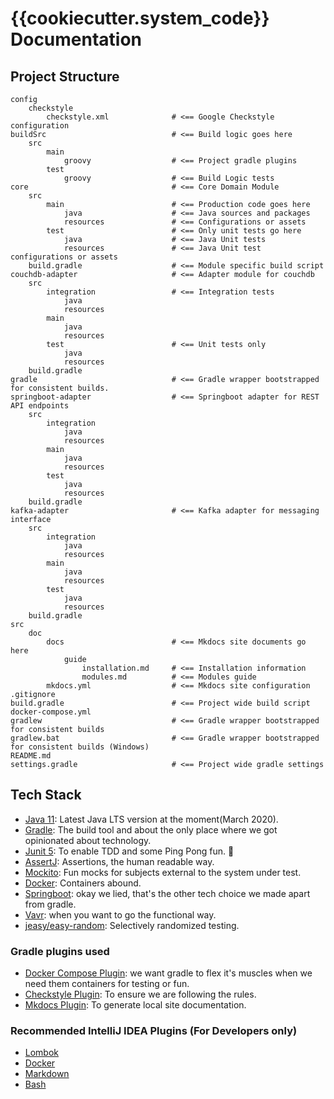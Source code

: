 # {{cookiecutter.system_code}} Documentation

## Project Structure

    config
        checkstyle
            checkstyle.xml              # <== Google Checkstyle configuration
    buildSrc                            # <== Build logic goes here
        src
            main
                groovy                  # <== Project gradle plugins
            test
                groovy                  # <== Build Logic tests
    core                                # <== Core Domain Module
        src
            main                        # <== Production code goes here
                java                    # <== Java sources and packages
                resources               # <== Configurations or assets
            test                        # <== Only unit tests go here
                java                    # <== Java Unit tests
                resources               # <== Java Unit test configurations or assets
        build.gradle                    # <== Module specific build script
    couchdb-adapter                     # <== Adapter module for couchdb 
        src
            integration                 # <== Integration tests
                java
                resources
            main
                java
                resources
            test                        # <== Unit tests only
                java
                resources
        build.gradle
    gradle                              # <== Gradle wrapper bootstrapped for consistent builds.
    springboot-adapter                  # <== Springboot adapter for REST API endpoints
        src
            integration
                java
                resources
            main
                java
                resources
            test
                java
                resources
        build.gradle
    kafka-adapter                       # <== Kafka adapter for messaging interface
        src
            integration
                java
                resources
            main
                java
                resources
            test
                java
                resources
        build.gradle
    src
        doc
            docs                        # <== Mkdocs site documents go here
                guide
                    installation.md     # <== Installation information
                    modules.md          # <== Modules guide
            mkdocs.yml                  # <== Mkdocs site configuration
    .gitignore                          
    build.gradle                        # <== Project wide build script
    docker-compose.yml                  
    gradlew                             # <== Gradle wrapper bootstrapped for consistent builds
    gradlew.bat                         # <== Gradle wrapper bootstrapped for consistent builds (Windows)
    README.md                           
    settings.gradle                     # <== Project wide gradle settings


## Tech Stack 

* [Java 11](https://adoptopenjdk.net/?variant=openjdk11&jvmVariant=hotspot): Latest Java LTS version at the moment(March 2020).
* [Gradle](https://gradle.org/): The build tool and about the only place where we got opinionated about technology. 
* [Junit 5](https://junit.org/junit5/): To enable TDD and some Ping Pong fun. :tennis:
* [AssertJ](https://joel-costigliola.github.io/assertj/assertj-core-features-highlight.html): Assertions, the human readable way. 
* [Mockito](https://site.mockito.org/): Fun mocks for subjects external to the system under test.
* [Docker](https://www.docker.com/): Containers abound.
* [Springboot](https://spring.io/projects/spring-boot): okay we lied, that's the other tech choice we made apart from gradle. 
* [Vavr](https://www.vavr.io/): when you want to go the functional way.
* [jeasy/easy-random](https://github.com/j-easy/easy-random): Selectively randomized testing.

### Gradle plugins used
* [Docker Compose Plugin](https://github.com/avast/gradle-docker-compose-plugin): we want gradle to flex it's muscles when we need them containers for testing or fun.
* [Checkstyle Plugin](https://docs.gradle.org/current/userguide/checkstyle_plugin.html): To ensure we are following the rules.
* [Mkdocs Plugin](https://xvik.github.io/gradle-mkdocs-plugin/1.0.1/getting-started/): To generate local site documentation.

### Recommended IntelliJ IDEA Plugins (For Developers only)
* [Lombok](https://projectlombok.org/setup/intellij)
* [Docker](https://plugins.jetbrains.com/plugin/7724-docker/)
* [Markdown](https://plugins.jetbrains.com/plugin/7793-markdown/)
* [Bash](https://plugins.jetbrains.com/plugin/4230-bashsupport)
